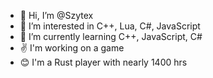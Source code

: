 - 👋 Hi, I’m @Szytex
- 👀 I’m interested in C++, Lua, C#, JavaScript
- 🌱 I’m currently learning C++, JavaScript, C#
- ✌    I'm working on a game
- 😊  I'm a Rust player with nearly 1400 hrs
